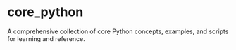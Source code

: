 # core_python
A comprehensive collection of core Python concepts, examples, and scripts for learning and reference.
